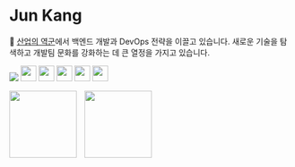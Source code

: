 # Jun Kang

🔭 [산업의 역군](https://www.sankun.com)에서 백엔드 개발과 DevOps 전략을 이끌고 있습니다. 새로운 기술을 탐색하고 개발팀 문화를 강화하는 데 큰 열정을 가지고 있습니다.

<img src="https://img.shields.io/badge/Spring Boot-6DB33F?style=for-the-badge&logo=springboot&logoColor=white"/> <img src="https://img.shields.io/badge/-Java-007396?style=for-the-badge&logo=java&logoColor=white" height="28" /> <img src="https://img.shields.io/badge/-SQL-336791?style=for-the-badge&logo=postgresql&logoColor=white" height="28" /> <img src="https://img.shields.io/badge/-AWS-232F3E?style=for-the-badge&logo=amazonaws&logoColor=white" height="28" /> <img src="https://img.shields.io/badge/-Python-3776AB?style=for-the-badge&logo=python&logoColor=white" height="28" /> <img src="https://img.shields.io/badge/-Machine%20Learning-FF6F00?style=for-the-badge&logo=tensorflow&logoColor=white" height="28" />
<!--
![junhkang's GitHub stats](https://github-readme-stats.vercel.app/api?username=junhkang&show_icons=true&theme=radical&count_private=true)-->

[<img src="https://img.shields.io/badge/LinkedIn--lightgrey?style=for-the-badge&logo=linkedin&logoColor=white" width="120" />](https://www.linkedin.com/in/junh-kang/) [<img src="https://img.shields.io/badge/Tistory--lightgrey?style=for-the-badge&logo=blogger&logoColor=white" width="120" />](https://junhkang.tistory.com)

